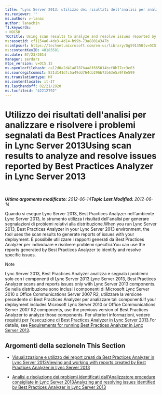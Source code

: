 ```yaml
---
title: "Lync Server 2013: utilizzo dei risultati dell'analisi per analizzare e risolvere i problemi segnalati da Best Practices Analyzer"
ms.reviewer: ''
ms.author: v-lanac
author: lanachin
f1.keywords:
- NOCSH
TOCTitle: Using scan results to analyze and resolve issues reported by Best Practices Analyzer
ms:assetid: cf1154a6-4de3-4d14-b99b-73a88014347b
ms:mtpsurl: https://technet.microsoft.com/en-us/library/Gg591350(v=OCS.15)
ms:contentKeyID: 48185581
ms.date: 07/23/2014
manager: serdars
mtps_version: v=OCS.15
ms.openlocfilehash: ca12d6a2d41a8787baa8f665014bcf8b77ec3e03
ms.sourcegitcommit: 831d141dfc5a49dd764cb296b73b63e5a9f8e599
ms.translationtype: MT
ms.contentlocale: it-IT
ms.lasthandoff: 02/21/2020
ms.locfileid: "42212792"
---
```

<div data-xmlns="http://www.w3.org/1999/xhtml">

<div class="topic" data-xmlns="http://www.w3.org/1999/xhtml" data-msxsl="urn:schemas-microsoft-com:xslt" data-cs="https://msdn.microsoft.com/">

<div data-asp="https://msdn2.microsoft.com/asp">

# <a name="using-scan-results-to-analyze-and-resolve-issues-reported-by-best-practices-analyzer-in-lync-server-2013"></a><span data-ttu-id="e6253-102">Utilizzo dei risultati dell'analisi per analizzare e risolvere i problemi segnalati da Best Practices Analyzer in Lync Server 2013</span><span class="sxs-lookup"><span data-stu-id="e6253-102">Using scan results to analyze and resolve issues reported by Best Practices Analyzer in Lync Server 2013</span></span>

</div>

<div id="mainSection">

<div id="mainBody">

<span> </span>

<span data-ttu-id="e6253-103">_**Ultimo argomento modificato:** 2012-06-14_</span><span class="sxs-lookup"><span data-stu-id="e6253-103">_**Topic Last Modified:** 2012-06-14_</span></span>

<span data-ttu-id="e6253-104">Quando si esegue Lync Server 2013, Best Practices Analyzer nell'ambiente Lync Server 2013, lo strumento utilizza i risultati dell'analisi per generare segnalazioni di problemi relativi alla distribuzione.</span><span class="sxs-lookup"><span data-stu-id="e6253-104">When you run Lync Server 2013, Best Practices Analyzer in your Lync Server 2013 environment, the tool uses the scan results to generate reports of issues with your deployment.</span></span> <span data-ttu-id="e6253-105">È possibile utilizzare i rapporti generati da Best Practices Analyzer per individuare e risolvere problemi specifici.</span><span class="sxs-lookup"><span data-stu-id="e6253-105">You can use the reports generated by Best Practices Analyzer to identify and resolve specific issues.</span></span>

<div>


> [!NOTE]  
> <span data-ttu-id="e6253-106">Lync Server 2013, Best Practices Analyzer analizza e segnala i problemi solo con i componenti di Lync Server 2013.</span><span class="sxs-lookup"><span data-stu-id="e6253-106">Lync Server 2013, Best Practices Analyzer scans and reports issues only with Lync Server 2013 components.</span></span> <span data-ttu-id="e6253-107">Se nella distribuzione sono inclusi i componenti di Microsoft Lync Server 2010 o Office Communications Server 2007 R2, utilizzare la versione precedente di Best Practices Analyzer per analizzare tali componenti.</span><span class="sxs-lookup"><span data-stu-id="e6253-107">If your deployment includes Microsoft Lync Server 2010 or Office Communications Server 2007 R2 components, use the previous version of Best Practices Analyzer to analyze those components.</span></span> <span data-ttu-id="e6253-108">Per ulteriori informazioni, vedere <A href="lync-server-2013-requirements-for-running-best-practices-analyzer.md">requisiti per l'esecuzione di Best Practices Analyzer in Lync Server 2013</A>.</span><span class="sxs-lookup"><span data-stu-id="e6253-108">For details, see <A href="lync-server-2013-requirements-for-running-best-practices-analyzer.md">Requirements for running Best Practices Analyzer in Lync Server 2013</A>.</span></span>



</div>

<div>

## <a name="in-this-section"></a><span data-ttu-id="e6253-109">Argomenti della sezione</span><span class="sxs-lookup"><span data-stu-id="e6253-109">In This Section</span></span>

  - [<span data-ttu-id="e6253-110">Visualizzazione e utilizzo dei report creati da Best Practices Analyzer in Lync Server 2013</span><span class="sxs-lookup"><span data-stu-id="e6253-110">Viewing and working with reports created by Best Practices Analyzer in Lync Server 2013</span></span>](lync-server-2013-viewing-and-working-with-reports-created-by-best-practices-analyzer.md)

  - [<span data-ttu-id="e6253-111">Analisi e risoluzione dei problemi identificati dall'Analizzatore procedure consigliate in Lync Server 2013</span><span class="sxs-lookup"><span data-stu-id="e6253-111">Analyzing and resolving issues identified by Best Practices Analyzer in Lync Server 2013</span></span>](lync-server-2013-analyzing-and-resolving-issues-identified-by-best-practices-analyzer.md)

</div>

</div>

<span> </span>

</div>

</div>

</div>

